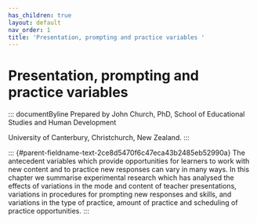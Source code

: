 ```yaml
---
has_children: true
layout: default
nav_order: 1
title: 'Presentation, prompting and practice variables '
---
```

# Presentation, prompting and practice variables 


::: documentByline
Prepared by John Church, PhD, School of Educational Studies and Human
Development

University of Canterbury, Christchurch, New Zealand.
:::

::: {#parent-fieldname-text-2ce8d5470f6c47eca43b2485eb52990a}
The antecedent variables which provide opportunities for learners to
work with new content and to practice new responses can vary in many
ways. In this chapter we summarise experimental research which has
analysed the effects of variations in the mode and content of teacher
presentations, variations in procedures for prompting new responses and
skills, and variations in the type of practice, amount of practice and
scheduling of practice opportunities.
:::
